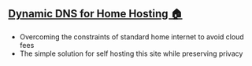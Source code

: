 ## [Dynamic DNS for Home Hosting 🏠](/blogs/ddns)
* Overcoming the constraints of standard home internet to avoid cloud fees
* The simple solution for self hosting this site while preserving privacy

